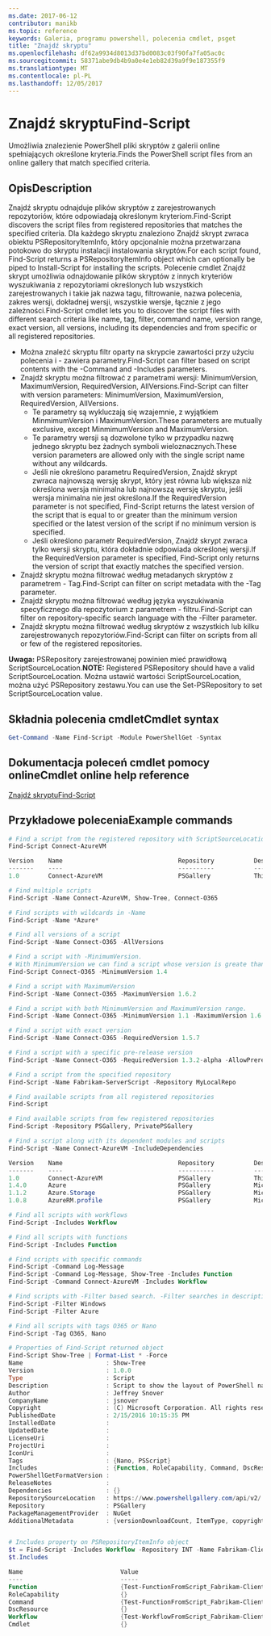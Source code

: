 ```yaml
---
ms.date: 2017-06-12
contributor: manikb
ms.topic: reference
keywords: Galeria, programu powershell, polecenia cmdlet, psget
title: "Znajdź skryptu"
ms.openlocfilehash: df62a9934d8013d37bd0083c03f90fa7fa05ac0c
ms.sourcegitcommit: 58371abe9db4b9a0e4e1eb82d39a9f9e187355f9
ms.translationtype: MT
ms.contentlocale: pl-PL
ms.lasthandoff: 12/05/2017
---
```

# <a name="find-script"></a><span data-ttu-id="edd98-103">Znajdź skryptu</span><span class="sxs-lookup"><span data-stu-id="edd98-103">Find-Script</span></span>

<span data-ttu-id="edd98-104">Umożliwia znalezienie PowerShell pliki skryptów z galerii online spełniających określone kryteria.</span><span class="sxs-lookup"><span data-stu-id="edd98-104">Finds the PowerShell script files from an online gallery that match specified criteria.</span></span>

## <a name="description"></a><span data-ttu-id="edd98-105">Opis</span><span class="sxs-lookup"><span data-stu-id="edd98-105">Description</span></span>

<span data-ttu-id="edd98-106">Znajdź skryptu odnajduje plików skryptów z zarejestrowanych repozytoriów, które odpowiadają określonym kryteriom.</span><span class="sxs-lookup"><span data-stu-id="edd98-106">Find-Script discovers the script files from registered repositories that matches the specified criteria.</span></span>
<span data-ttu-id="edd98-107">Dla każdego skryptu znaleziono Znajdź skrypt zwraca obiektu PSRepositoryItemInfo, który opcjonalnie można przetwarzana potokowo do skryptu instalacji instalowania skryptów.</span><span class="sxs-lookup"><span data-stu-id="edd98-107">For each script found, Find-Script returns a PSRepositoryItemInfo object which can optionally be piped to Install-Script for installing the scripts.</span></span>
<span data-ttu-id="edd98-108">Polecenie cmdlet Znajdź skrypt umożliwia odnajdowanie plików skryptów z innych kryteriów wyszukiwania z repozytoriami określonych lub wszystkich zarejestrowanych i takie jak nazwa tagu, filtrowanie, nazwa polecenia, zakres wersji, dokładnej wersji, wszystkie wersje, łącznie z jego zależności.</span><span class="sxs-lookup"><span data-stu-id="edd98-108">Find-Script cmdlet lets you to discover the script files with different search criteria like name, tag, filter, command name, version range, exact version, all versions, including its dependencies and from specific or all registered repositories.</span></span>

- <span data-ttu-id="edd98-109">Można znaleźć skryptu filtr oparty na skrypcie zawartości przy użyciu polecenia i - zawiera parametry.</span><span class="sxs-lookup"><span data-stu-id="edd98-109">Find-Script can filter based on script contents with the -Command and -Includes parameters.</span></span>
- <span data-ttu-id="edd98-110">Znajdź skryptu można filtrować z parametrami wersji: MinimumVersion, MaximumVersion, RequiredVersion, AllVersions.</span><span class="sxs-lookup"><span data-stu-id="edd98-110">Find-Script can filter with version parameters: MinimumVersion, MaximumVersion, RequiredVersion, AllVersions.</span></span>
  - <span data-ttu-id="edd98-111">Te parametry są wykluczają się wzajemnie, z wyjątkiem MinmimumVersion i MaximumVersion.</span><span class="sxs-lookup"><span data-stu-id="edd98-111">These parameters are mutually exclusive, except MinmimumVersion and MaximumVersion.</span></span>
  - <span data-ttu-id="edd98-112">Te parametry wersji są dozwolone tylko w przypadku nazwę jednego skryptu bez żadnych symboli wieloznacznych.</span><span class="sxs-lookup"><span data-stu-id="edd98-112">These version parameters are allowed only with the single script name without any wildcards.</span></span>
  - <span data-ttu-id="edd98-113">Jeśli nie określono parametru RequiredVersion, Znajdź skrypt zwraca najnowszą wersję skrypt, który jest równa lub większa niż określona wersja minimalna lub najnowszą wersję skryptu, jeśli wersja minimalna nie jest określona.</span><span class="sxs-lookup"><span data-stu-id="edd98-113">If the RequiredVersion parameter is not specified, Find-Script returns the latest version of the script that is equal to or greater than the minimum version specified or the latest version of the script if no minimum version is specified.</span></span> 
  - <span data-ttu-id="edd98-114">Jeśli określono parametr RequiredVersion, Znajdź skrypt zwraca tylko wersji skryptu, która dokładnie odpowiada określonej wersji.</span><span class="sxs-lookup"><span data-stu-id="edd98-114">If the RequiredVersion parameter is specified, Find-Script only returns the version of script that exactly matches the specified version.</span></span>
- <span data-ttu-id="edd98-115">Znajdź skryptu można filtrować według metadanych skryptów z parametrem - Tag.</span><span class="sxs-lookup"><span data-stu-id="edd98-115">Find-Script can filter on script metadata with the -Tag parameter.</span></span>
- <span data-ttu-id="edd98-116">Znajdź skryptu można filtrować według języka wyszukiwania specyficznego dla repozytorium z parametrem - filtru.</span><span class="sxs-lookup"><span data-stu-id="edd98-116">Find-Script can filter on repository-specific search language with the -Filter parameter.</span></span>
- <span data-ttu-id="edd98-117">Znajdź skryptu można filtrować według skryptów z wszystkich lub kilku zarejestrowanych repozytoriów.</span><span class="sxs-lookup"><span data-stu-id="edd98-117">Find-Script can filter on scripts from all or few of the registered repositories.</span></span>

<span data-ttu-id="edd98-118">**Uwaga:** PSRepository zarejestrowanej powinien mieć prawidłową ScriptSourceLocation.</span><span class="sxs-lookup"><span data-stu-id="edd98-118">**NOTE:** Registered PSRepository should have a valid ScriptSourceLocation.</span></span> <span data-ttu-id="edd98-119">Można ustawić wartości ScriptSourceLocation, można użyć PSRepository zestawu.</span><span class="sxs-lookup"><span data-stu-id="edd98-119">You can use the Set-PSRepository to set ScriptSourceLocation value.</span></span>

## <a name="cmdlet-syntax"></a><span data-ttu-id="edd98-120">Składnia polecenia cmdlet</span><span class="sxs-lookup"><span data-stu-id="edd98-120">Cmdlet syntax</span></span>

```powershell
Get-Command -Name Find-Script -Module PowerShellGet -Syntax
```

## <a name="cmdlet-online-help-reference"></a><span data-ttu-id="edd98-121">Dokumentacja poleceń cmdlet pomocy online</span><span class="sxs-lookup"><span data-stu-id="edd98-121">Cmdlet online help reference</span></span>

[<span data-ttu-id="edd98-122">Znajdź skryptu</span><span class="sxs-lookup"><span data-stu-id="edd98-122">Find-Script</span></span>](http://go.microsoft.com/fwlink/?LinkId=619785)

## <a name="example-commands"></a><span data-ttu-id="edd98-123">Przykładowe polecenia</span><span class="sxs-lookup"><span data-stu-id="edd98-123">Example commands</span></span>

```powershell
# Find a script from the registered repository with ScriptSourceLocation
Find-Script Connect-AzureVM

Version    Name                                Repository           Description
-------    ----                                ----------           -----------
1.0        Connect-AzureVM                     PSGallery            This runbook sets up a connection to an Azure vi...

# Find multiple scripts
Find-Script -Name Connect-AzureVM, Show-Tree, Connect-O365

# Find scripts with wildcards in -Name
Find-Script -Name *Azure*

# Find all versions of a script
Find-Script -Name Connect-O365 -AllVersions

# Find a script with -MinimumVersion. 
# With MinimumVersion we can find a script whose version is greate than or equal to the specified MinimumVersion value.
Find-Script Connect-O365 -MinimumVersion 1.4

# Find a script with MaximumVersion
Find-Script -Name Connect-O365 -MaximumVersion 1.6.2

# Find a script with both MinimumVersion and MaximumVersion range.
Find-Script -Name Connect-O365 -MinimumVersion 1.1 -MaximumVersion 1.6.2

# Find a script with exact version
Find-Script -Name Connect-O365 -RequiredVersion 1.5.7

# Find a script with a specific pre-release version
Find-Script -Name Connect-O365 -RequiredVersion 1.3.2-alpha -AllowPrerelease

# Find a script from the specified repository
Find-Script -Name Fabrikam-ServerScript -Repository MyLocalRepo

# Find available scripts from all registered repositories
Find-Script

# Find available scripts from few registered repositories
Find-Script -Repository PSGallery, PrivatePSGallery

# Find a script along with its dependent modules and scripts
Find-Script -Name Connect-AzureVM -IncludeDependencies

Version    Name                                Repository           Description
-------    ----                                ----------           -----------
1.0        Connect-AzureVM                     PSGallery            This runbook sets up a connection to an Azure vi...
1.4.0      Azure                               PSGallery            Microsoft Azure PowerShell - Service Management
1.1.2      Azure.Storage                       PSGallery            Microsoft Azure PowerShell - Storage service cmd...
1.0.8      AzureRM.profile                     PSGallery            Microsoft Azure PowerShell - Profile credential ...

# Find all scripts with workflows
Find-Script -Includes Workflow

# Find all scripts with functions
Find-Script -Includes Function

# Find scripts with specific commands
Find-Script -Command Log-Message
Find-Script -Command Log-Message, Show-Tree -Includes Function
Find-Script -Command Connect-AzureVM -Includes Workflow

# Find scripts with -Filter based search. -Filter searches in description and names
Find-Script -Filter Windows
Find-Script -Filter Azure

# Find all scripts with tags O365 or Nano
Find-Script -Tag O365, Nano

# Properties of Find-Script returned object
Find-Script Show-Tree | Format-List * -Force
Name                       : Show-Tree
Version                    : 1.0.0
Type                       : Script
Description                : Script to show the layout of PowerShell namespaces (Trees) using ASCII
Author                     : Jeffrey Snover
CompanyName                : jsnover
Copyright                  : (C) Microsoft Corporation. All rights reserved.
PublishedDate              : 2/15/2016 10:15:35 PM
InstalledDate              :
UpdatedDate                :
LicenseUri                 :
ProjectUri                 :
IconUri                    :
Tags                       : {Nano, PSScript}
Includes                   : {Function, RoleCapability, Command, DscResource...}
PowerShellGetFormatVersion :
ReleaseNotes               :
Dependencies               : {}
RepositorySourceLocation   : https://www.powershellgallery.com/api/v2/
Repository                 : PSGallery
PackageManagementProvider  : NuGet
AdditionalMetadata         : {versionDownloadCount, ItemType, copyright, PackageManagementProvider...}


# Includes property on PSRepositoryItemInfo object
$t = Find-Script -Includes Workflow -Repository INT -Name Fabrikam-ClientScript
$t.Includes

Name                           Value
----                           -----
Function                       {Test-FunctionFromScript_Fabrikam-ClientScript}
RoleCapability                 {}
Command                        {Test-FunctionFromScript_Fabrikam-ClientScript, Test-WorkflowFromScript_Fabrikam-Clie...
DscResource                    {}
Workflow                       {Test-WorkflowFromScript_Fabrikam-ClientScript}
Cmdlet                         {}


```

